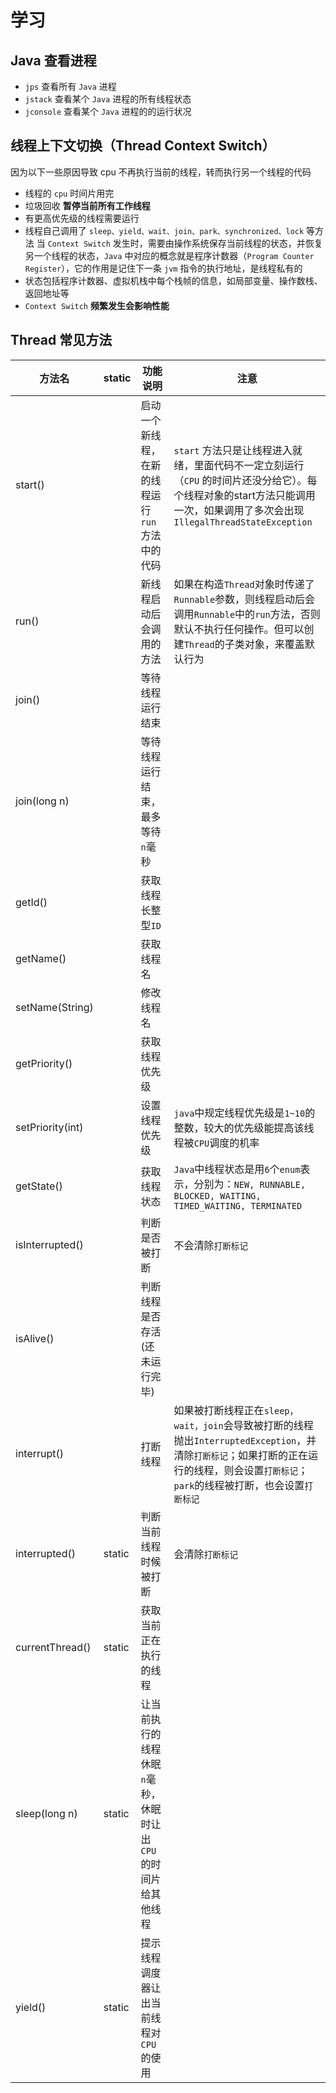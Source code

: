 # 学习
## Java 查看进程
- `jps` 查看所有 `Java` 进程
- `jstack` <PID> 查看某个 `Java` 进程的所有线程状态
- `jconsole` 查看某个 `Java` 进程的的运行状况

## 线程上下文切换（Thread Context Switch）
因为以下一些原因导致 cpu 不再执行当前的线程，转而执行另一个线程的代码
- 线程的 `cpu` 时间片用完
- 垃圾回收 **暂停当前所有工作线程**
- 有更高优先级的线程需要运行
- 线程自己调用了 `sleep、yield、wait、join、park、synchronized、lock` 等方法
当 `Context Switch` 发生时，需要由操作系统保存当前线程的状态，并恢复另一个线程的状态，`Java` 中对应的概念就是程序计数器（`Program Counter Register`），它的作用是记住下一条 `jvm` 指令的执行地址，是线程私有的
- 状态包括程序计数器、虚拟机栈中每个栈帧的信息，如局部变量、操作数栈、返回地址等
- `Context Switch` **频繁发生会影响性能**

## Thread 常见方法
| 方法名              | static | 功能说明                                | 注意                                                                                                                    |
|------------------|--------|-------------------------------------|-----------------------------------------------------------------------------------------------------------------------|
| start()          |        | 启动一个新线程，在新的线程运行`run`方法中的代码          | `start` 方法只是让线程进入就绪，里面代码不一定立刻运行（`CPU` 的时间片还没分给它）。每个线程对象的start方法只能调用一次，如果调用了多次会出现 `IllegalThreadStateException`        |
| run()            |        | 新线程启动后会调用的方法                        | 如果在构造`Thread`对象时传递了`Runnable`参数，则线程启动后会调用`Runnable`中的`run`方法，否则默认不执行任何操作。但可以创建`Thread`的子类对象，来覆盖默认行为                   |
| join()           |        | 等待线程运行结束                            |                                                                                                                       |
| join(long n)     |        | 等待线程运行结束，最多等待`n`毫秒                  |                                                                                                                       |
| getId()          |        | 获取线程长整型`ID`                         |                                                                                                                       |
| getName()        |        | 获取线程名                               |                                                                                                                       |
| setName(String)  |        | 修改线程名                               |                                                                                                                       |
| getPriority()    |        | 获取线程优先级                             |                                                                                                                       |
| setPriority(int) |        | 设置线程优先级                             | `java`中规定线程优先级是`1~10`的整数，较大的优先级能提高该线程被`CPU`调度的机率                                                                      |
| getState()       |        | 获取线程状态                              | `Java`中线程状态是用`6`个`enum`表示，分别为：`NEW, RUNNABLE, BLOCKED, WAITING, TIMED_WAITING, TERMINATED`                            |
| isInterrupted()  |        | 判断是否被打断                             | 不会清除`打断标记`                                                                                                            |
| isAlive()        |        | 判断线程是否存活(还未运行完毕)                    |                                                                                                                       |
| interrupt()      |        | 打断线程                                | 如果被打断线程正在`sleep，wait，join`会导致被打断的线程抛出`InterruptedException`，并清除`打断标记`；如果打断的正在运行的线程，则会设置`打断标记`；`park`的线程被打断，也会设置`打断标记` |
| interrupted()    | static | 判断当前线程时候被打断                         | 会清除`打断标记`                                                                                                             |
| currentThread()  | static | 获取当前正在执行的线程                         |                                                                                                                       |
| sleep(long n)    | static | 让当前执行的线程休眠`n`毫秒，休眠时让出`CPU`的时间片给其他线程 |                                                                                                                       |
| yield()          | static | 提示线程调度器让出当前线程对`CPU`的使用              |                                                                                                                       |
